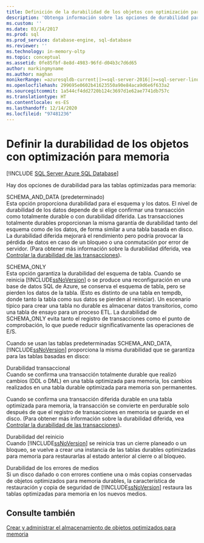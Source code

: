 ```yaml
---
title: Definición de la durabilidad de los objetos con optimización para memoria | Microsoft Docs
description: 'Obtenga información sobre las opciones de durabilidad para las tablas optimizadas para memoria en SQL Server: el SCHEMA_AND_DATA y el SCHEMA_ONLY predeterminados.'
ms.custom: ''
ms.date: 03/14/2017
ms.prod: sql
ms.prod_service: database-engine, sql-database
ms.reviewer: ''
ms.technology: in-memory-oltp
ms.topic: conceptual
ms.assetid: 0fe85fbf-8e8d-4983-96fd-d04b3c7d6d65
author: markingmyname
ms.author: maghan
monikerRange: =azuresqldb-current||>=sql-server-2016||>=sql-server-linux-2017||=azuresqldb-mi-current
ms.openlocfilehash: 299695e0602b41623550a90e84aca9d6e6f633a2
ms.sourcegitcommit: 1a544cf4dd2720b124c3697d1e62ae7741db757c
ms.translationtype: HT
ms.contentlocale: es-ES
ms.lasthandoff: 12/14/2020
ms.locfileid: "97481236"
---
```

# <a name="defining-durability-for-memory-optimized-objects"></a>Definir la durabilidad de los objetos con optimización para memoria
[!INCLUDE [SQL Server Azure SQL Database](../../includes/applies-to-version/sql-asdb.md)]

  Hay dos opciones de durabilidad para las tablas optimizadas para memoria:  
  
 SCHEMA_AND_DATA (predeterminado)  
 Esta opción proporciona durabilidad para el esquema y los datos. El nivel de durabilidad de los datos depende de si elige confirmar una transacción como totalmente durable o con durabilidad diferida. Las transacciones totalmente durables proporcionan la misma garantía de durabilidad tanto del esquema como de los datos, de forma similar a una tabla basada en disco. La durabilidad diferida mejorará el rendimiento pero podría provocar la pérdida de datos en caso de un bloqueo o una conmutación por error de servidor. (Para obtener más información sobre la durabilidad diferida, vea [Controlar la durabilidad de las transacciones](../../relational-databases/logs/control-transaction-durability.md)).  
  
 SCHEMA_ONLY  
 Esta opción garantiza la durabilidad del esquema de tabla. Cuando se reinicia [!INCLUDE[ssNoVersion](../../includes/ssnoversion-md.md)] o se produce una reconfiguración en una base de datos SQL de Azure, se conserva el esquema de tabla, pero se pierden los datos de la tabla. (Esto es distinto de una tabla en tempdb, donde tanto la tabla como sus datos se pierden al reiniciar). Un escenario típico para crear una tabla no durable es almacenar datos transitorios, como una tabla de ensayo para un proceso ETL. La durabilidad de SCHEMA_ONLY evita tanto el registro de transacciones como el punto de comprobación, lo que puede reducir significativamente las operaciones de E/S.  
  
 Cuando se usan las tablas predeterminadas SCHEMA_AND_DATA, [!INCLUDE[ssNoVersion](../../includes/ssnoversion-md.md)] proporciona la misma durabilidad que se garantiza para las tablas basadas en disco:  
  
 Durabilidad transaccional  
 Cuando se confirma una transacción totalmente durable que realizó cambios (DDL o DML) en una tabla optimizada para memoria, los cambios realizados en una tabla durable optimizada para memoria son permanentes.  
  
 Cuando se confirma una transacción diferida durable en una tabla optimizada para memoria, la transacción se convierte en perdurable solo después de que el registro de transacciones en memoria se guarde en el disco. (Para obtener más información sobre la durabilidad diferida, vea [Controlar la durabilidad de las transacciones](../../relational-databases/logs/control-transaction-durability.md)).  
  
 Durabilidad del reinicio  
 Cuando [!INCLUDE[ssNoVersion](../../includes/ssnoversion-md.md)] se reinicia tras un cierre planeado o un bloqueo, se vuelve a crear una instancia de las tablas durables optimizadas para memoria para restaurarlas al estado anterior al cierre o al bloqueo.  
  
 Durabilidad de los errores de medios  
 Si un disco dañado o con errores contiene una o más copias conservadas de objetos optimizados para memoria durables, la característica de restauración y copia de seguridad de [!INCLUDE[ssNoVersion](../../includes/ssnoversion-md.md)] restaura las tablas optimizadas para memoria en los nuevos medios.  
  
## <a name="see-also"></a>Consulte también  
 [Crear y administrar el almacenamiento de objetos optimizados para memoria](../../relational-databases/in-memory-oltp/creating-and-managing-storage-for-memory-optimized-objects.md)  
  
  

